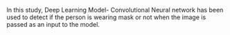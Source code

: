 In this study, Deep Learning Model- Convolutional Neural network has been used to detect if the person is wearing mask or not when the image is passed as an input to the model.
